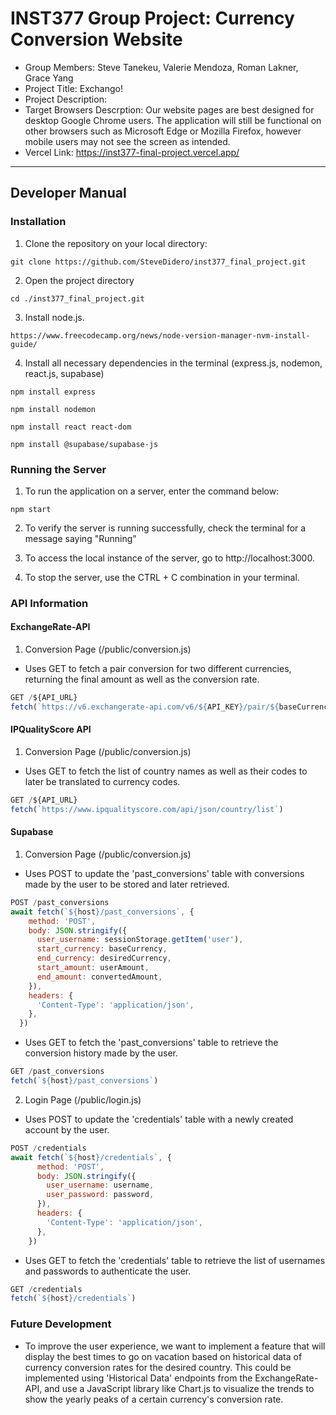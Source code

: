 # INST377 Group Project: Currency Conversion Website
* Group Members: Steve Tanekeu, Valerie Mendoza, Roman Lakner, Grace Yang
* Project Title: Exchango!
* Project Description:
* Target Browsers Descrption: Our website pages are best designed for desktop Google Chrome users. The application will still be functional on other browsers such as Microsoft Edge or Mozilla Firefox, however mobile users may not see the screen as intended.
* Vercel Link: https://inst377-final-project.vercel.app/

---

## Developer Manual
### Installation

1. Clone the repository on your local directory:
```
git clone https://github.com/SteveDidero/inst377_final_project.git
```
2. Open the project directory
```
cd ./inst377_final_project.git
```
3. Install node.js.
```
https://www.freecodecamp.org/news/node-version-manager-nvm-install-guide/
```
4. Install all necessary dependencies in the terminal (express.js, nodemon, react.js, supabase)
```
npm install express
```
```
npm install nodemon
```
```
npm install react react-dom
```
```
npm install @supabase/supabase-js
```
### Running the Server
1. To run the application on a server, enter the command below:
```
npm start
```
2. To verify the server is running successfully, check the terminal for a message saying "Running"

3. To access the local instance of the server, go to http://localhost:3000.

4. To stop the server, use the CTRL + C combination in your terminal.

### API Information
#### ExchangeRate-API
1. Conversion Page (/public/conversion.js)
* Uses GET to fetch a pair conversion for two different currencies, returning the final amount as well as the conversion rate.
```javascript
GET /${API_URL}
fetch(`https://v6.exchangerate-api.com/v6/${API_KEY}/pair/${baseCurrency}/${desiredCurrency}/${userAmount}`)
```

#### IPQualityScore API
1. Conversion Page (/public/conversion.js)
* Uses GET to fetch the list of country names as well as their codes to later be translated to currency codes.
```javascript
GET /${API_URL}
fetch(`https://www.ipqualityscore.com/api/json/country/list`)
```

#### Supabase
1. Conversion Page (/public/conversion.js)
* Uses POST to update the 'past_conversions' table with conversions made by the user to be stored and later retrieved.
```javascript
POST /past_conversions
await fetch(`${host}/past_conversions`, {
    method: 'POST',
    body: JSON.stringify({
      user_username: sessionStorage.getItem('user'),
      start_currency: baseCurrency,
      end_currency: desiredCurrency,
      start_amount: userAmount,
      end_amount: convertedAmount,
    }),
    headers: {
      'Content-Type': 'application/json',
    },
  })
```
* Uses GET to fetch the 'past_conversions' table to retrieve the conversion history made by the user.
```javascript
GET /past_conversions
fetch(`${host}/past_conversions`)
```

2. Login Page (/public/login.js)
* Uses POST to update the 'credentials' table with a newly created account by the user.
```javascript
POST /credentials
await fetch(`${host}/credentials`, {
      method: 'POST',
      body: JSON.stringify({
        user_username: username,
        user_password: password,
      }),
      headers: {
        'Content-Type': 'application/json',
      },
    })
```
* Uses GET to fetch the 'credentials' table to retrieve the list of usernames and passwords to authenticate the user.
```javascript
GET /credentials
fetch(`${host}/credentials`)
```

### Future Development
* To improve the user experience, we want to implement a feature that will display the best times to go on vacation based on historical data of currency conversion rates for the desired country. This could be implemented using 'Historical Data' endpoints from the ExchangeRate-API, and use a JavaScript library like Chart.js to visualize the trends to show the yearly peaks of a certain currency's conversion rate.